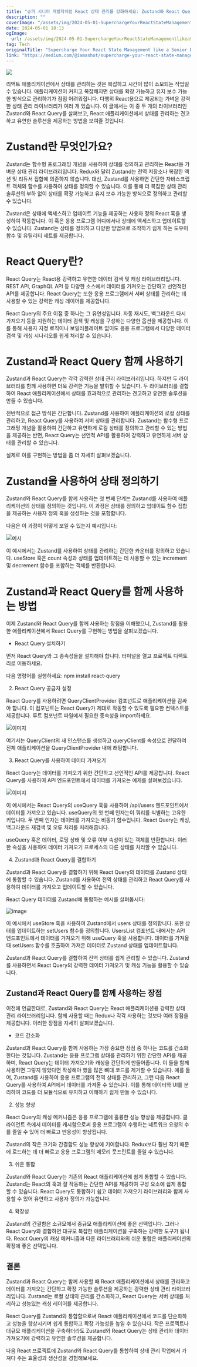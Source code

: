 ```yaml
---
title: "슈퍼 시니어 개발자처럼 React 상태 관리를 강화하세요: Zustand와 React Query의 힘을 발휘하기"
description: ""
coverImage: "/assets/img/2024-05-01-SuperchargeYourReactStateManagementlikeaSeniorDevUnlockingthePowerofZustandandReactQuery_0.png"
date: 2024-05-01 18:13
ogImage: 
  url: /assets/img/2024-05-01-SuperchargeYourReactStateManagementlikeaSeniorDevUnlockingthePowerofZustandandReactQuery_0.png
tag: Tech
originalTitle: "Supercharge Your React State Management like a Senior Dev: Unlocking the Power of Zustand and React Query"
link: "https://medium.com/@iamashot/supercharge-your-react-state-management-like-a-senior-dev-unlocking-the-power-of-zustand-and-react-b2db33ecd12"
---
```



<img src="/assets/img/2024-05-01-SuperchargeYourReactStateManagementlikeaSeniorDevUnlockingthePowerofZustandandReactQuery_0.png" />

리액트 애플리케이션에서 상태를 관리하는 것은 복잡하고 시간이 많이 소모되는 작업일 수 있습니다. 애플리케이션이 커지고 복잡해지면 상태를 확장 가능하고 유지 보수 가능한 방식으로 관리하기가 점점 어려워집니다. 다행히 React용으로 제공되는 가벼운 강력한 상태 관리 라이브러리가 여러 개 있습니다. 이 글에서는 이 중 두 개의 라이브러리인 Zustand와 React Query를 살펴보고, React 애플리케이션에서 상태를 관리하는 견고하고 유연한 솔루션을 제공하는 방법을 보여줄 것입니다.

# Zustand란 무엇인가요?

Zustand는 함수형 프로그래밍 개념을 사용하여 상태를 정의하고 관리하는 React용 가벼운 상태 관리 라이브러리입니다. Redux와 달리 Zustand는 전역 저장소나 복잡한 액션 및 리듀서 집합에 의존하지 않습니다. 대신, Zustand를 사용하면 간단한 자바스크립트 객체와 함수를 사용하여 상태를 정의할 수 있습니다. 이를 통해 더 복잡한 상태 관리 솔루션의 부하 없이 상태를 확장 가능하고 유지 보수 가능한 방식으로 정의하고 관리할 수 있습니다.

<div class="content-ad"></div>

Zustand은 상태에 액세스하고 업데이트 기능을 제공하는 사용자 정의 React 훅을 생성하여 작동합니다. 이 훅은 응용 프로그램 어디에서나 상태에 액세스하고 업데이트할 수 있습니다. Zustand는 상태를 정의하고 다양한 방법으로 조작하기 쉽게 하는 도우미 함수 및 유틸리티 세트를 제공합니다.

# React Query란?

React Query는 React용 강력하고 유연한 데이터 검색 및 캐싱 라이브러리입니다. REST API, GraphQL API 등 다양한 소스에서 데이터를 가져오는 간단하고 선언적인 API를 제공합니다. React Query는 또한 응용 프로그램에서 서버 상태를 관리하는 데 사용할 수 있는 강력한 캐싱 레이어를 제공합니다.

React Query의 주요 이점 중 하나는 그 유연성입니다. 자동 재시도, 백그라운드 다시 가져오기 등을 지원하는 데이터 검색 및 캐싱을 구성하는 다양한 옵션을 제공합니다. 이를 통해 사용자 지정 로직이나 보일러플레이트 없이도 응용 프로그램에서 다양한 데이터 검색 및 캐싱 시나리오를 쉽게 처리할 수 있습니다.

<div class="content-ad"></div>

# Zustand과 React Query 함께 사용하기

Zustand과 React Query는 각각 강력한 상태 관리 라이브러리입니다. 하지만 두 라이브러리를 함께 사용하면 더욱 강력한 기능을 발휘할 수 있습니다. 두 라이브러리를 결합하여 React 애플리케이션에서 상태를 효과적으로 관리하는 견고하고 유연한 솔루션을 만들 수 있습니다.

전반적으로 접근 방식은 간단합니다. Zustand를 사용하여 애플리케이션의 로컬 상태를 관리하고, React Query를 사용하여 서버 상태를 관리합니다. Zustand는 함수형 프로그래밍 개념을 활용하여 간단하고 유연하게 로컬 상태를 정의하고 관리할 수 있는 방법을 제공하는 반면, React Query는 선언적 API를 활용하여 강력하고 유연하게 서버 상태를 관리할 수 있습니다.

실제로 이를 구현하는 방법을 좀 더 자세히 살펴보겠습니다.

<div class="content-ad"></div>

# Zustand을 사용하여 상태 정의하기

Zustand와 React Query를 함께 사용하는 첫 번째 단계는 Zustand를 사용하여 애플리케이션의 상태를 정의하는 것입니다. 이 과정은 상태를 정의하고 업데이트 함수 집합을 제공하는 사용자 정의 훅을 생성하는 것을 포함합니다.

다음은 이 과정이 어떻게 보일 수 있는지 예시입니다:

![예시](/assets/img/2024-05-01-SuperchargeYourReactStateManagementlikeaSeniorDevUnlockingthePowerofZustandandReactQuery_1.png)

<div class="content-ad"></div>

이 예시에서는 Zustand를 사용하여 상태를 관리하는 간단한 카운터를 정의하고 있습니다. useStore 훅은 count 속성과 상태를 업데이트하는 데 사용할 수 있는 increment 및 decrement 함수를 포함하는 객체를 반환합니다.

# Zustand과 React Query를 함께 사용하는 방법

이제 Zustand와 React Query를 함께 사용하는 장점을 이해했으니, Zustand를 활용한 애플리케이션에서 React Query를 구현하는 방법을 살펴보겠습니다.

- React Query 설치하기

<div class="content-ad"></div>

먼저 React Query와 그 종속성들을 설치해야 합니다. 터미널을 열고 프로젝트 디렉토리로 이동하세요.

다음 명령어를 실행하세요:
npm install react-query

2. React Query 공급자 설정

React Query를 사용하려면 QueryClientProvider 컴포넌트로 애플리케이션을 감싸야 합니다. 이 컴포넌트는 React Query가 제대로 작동할 수 있도록 필요한 컨텍스트를 제공합니다. 루트 컴포넌트 파일에서 필요한 종속성을 import하세요.

<div class="content-ad"></div>

![이미지](/assets/img/2024-05-01-SuperchargeYourReactStateManagementlikeaSeniorDevUnlockingthePowerofZustandandReactQuery_2.png)

여기서는 QueryClient의 새 인스턴스를 생성하고 queryClient를 속성으로 전달하여 전체 애플리케이션을 QueryClientProvider 내에 래핑합니다.

3. React Query를 사용하여 데이터 가져오기

React Query는 데이터를 가져오기 위한 간단하고 선언적인 API를 제공합니다. React Query를 사용하여 API 엔드포인트에서 데이터를 가져오는 예제를 살펴보겠습니다.

<div class="content-ad"></div>

![이미지](/assets/img/2024-05-01-SuperchargeYourReactStateManagementlikeaSeniorDevUnlockingthePowerofZustandandReactQuery_3.png)

이 예시에서는 React Query의 useQuery 훅을 사용하여 /api/users 엔드포인트에서 데이터를 가져오고 있습니다. useQuery의 첫 번째 인자는이 쿼리를 식별하는 고유한 키입니다. 두 번째 인자는 데이터를 가져오는 비동기 함수입니다. React Query는 캐싱, 백그라운드 재검색 및 오류 처리를 처리해줍니다.

useQuery 훅은 데이터, 로딩 상태 및 오류 여부 속성이 있는 객체를 반환합니다. 이러한 속성을 사용하여 데이터 가져오기 프로세스의 다른 상태를 처리할 수 있습니다.

4. Zustand과 React Query를 결합하기

<div class="content-ad"></div>

Zustand과 React Query를 결합하기 위해 React Query의 데이터를 Zustand 상태에 통합할 수 있습니다. Zustand를 사용하여 전역 상태를 관리하고 React Query를 사용하여 데이터를 가져오고 업데이트할 수 있습니다.

React Query 데이터를 Zustand에 통합하는 예시를 살펴봅시다:

![image](/assets/img/2024-05-01-SuperchargeYourReactStateManagementlikeaSeniorDevUnlockingthePowerofZustandandReactQuery_4.png)

이 예시에서 useStore 훅을 사용하여 Zustand에서 users 상태를 정의합니다. 또한 상태를 업데이트하는 setUsers 함수를 정의합니다. UsersList 컴포넌트 내에서는 API 엔드포인트에서 데이터를 가져오기 위해 useQuery 훅을 사용합니다. 데이터를 가져올 때 setUsers 함수를 호출하여 가져온 데이터로 Zustand 상태를 업데이트합니다.

<div class="content-ad"></div>

Zustand과 React Query를 결합하여 전역 상태를 쉽게 관리할 수 있습니다. Zustand를 사용하면서 React Query의 강력한 데이터 가져오기 및 캐싱 기능을 활용할 수 있습니다.

## Zustand과 React Query를 함께 사용하는 장점

이전에 언급한대로, Zustand와 React Query는 React 애플리케이션용 강력한 상태 관리 라이브러리입니다. 함께 사용할 때는 Redux나 각각 사용하는 것보다 여러 장점을 제공합니다. 이러한 장점을 자세히 살펴보겠습니다.

- 코드 간소화

<div class="content-ad"></div>

Zustand과 React Query를 함께 사용하는 가장 중요한 장점 중 하나는 코드를 간소화한다는 것입니다. Zustand는 응용 프로그램 상태를 관리하기 위한 간단한 API를 제공하며, React Query는 데이터 가져오기와 캐싱을 간단하게 만들어줍니다. 이 둘을 함께 사용하면 그렇지 않았다면 작성해야 했을 많은 뼈대 코드를 제거할 수 있습니다.
예를 들어, Zustand를 사용하여 응용 프로그램의 전역 상태를 관리하고, 그런 다음 React Query를 사용하여 API에서 데이터를 가져올 수 있습니다. 이를 통해 데이터와 UI를 분리하여 코드를 더 모듈식으로 유지하고 이해하기 쉽게 만들 수 있습니다.

2. 성능 향상

React Query의 캐싱 메커니즘은 응용 프로그램에 훌륭한 성능 향상을 제공합니다. 클라이언트 측에서 데이터를 캐시함으로써 응용 프로그램이 수행하는 네트워크 요청의 수를 줄일 수 있어 더 빠르고 반응성이 향상됩니다.

Zustand의 작은 크기와 간결함도 성능 향상에 기여합니다. Redux보다 훨씬 작기 때문에 로드하는 데 더 빠르고 응용 프로그램의 메모리 풋프린트를 줄일 수 있습니다.

<div class="content-ad"></div>

3. 쉬운 통합

Zustand와 React Query는 기존의 React 애플리케이션에 쉽게 통합할 수 있습니다. Zustand는 React의 훅과 잘 작동하는 간단한 API를 제공하여 구성 요소에 쉽게 통합할 수 있습니다. React Query도 통합하기 쉽고 데이터 가져오기 라이브러리와 함께 사용할 수 있어 유연하고 사용자 정의가 가능합니다.

4. 확장성

Zustand의 간결함은 소규모에서 중규모 애플리케이션에 좋은 선택입니다. 그러나 React Query와 결합하면 대규모 복잡한 애플리케이션을 구축하는 강력한 도구가 됩니다. React Query의 캐싱 메커니즘과 다른 라이브러리와의 쉬운 통합은 애플리케이션의 확장에 좋은 선택입니다.

<div class="content-ad"></div>

## 결론

Zustand과 React Query는 함께 사용할 때 React 애플리케이션에서 상태를 관리하고 데이터를 가져오는 간단하고 확장 가능한 솔루션을 제공하는 강력한 상태 관리 라이브러리입니다. Zustand는 로컬 상태의 관리를 간소화하고, React Query는 서버 상태를 처리하고 성능있는 캐싱 레이어를 제공합니다.

React Query를 Zustand와 통합함으로써 React 애플리케이션에서 코드를 단순화하고 성능을 향상시키며 쉽게 통합하고 확장 가능성을 높일 수 있습니다. 작은 프로젝트나 대규모 애플리케이션을 구축하더라도 Zustand와 React Query는 상태 관리와 데이터 가져오기에 강력하고 유연한 솔루션을 제공합니다.

다음 React 프로젝트에 Zustand와 React Query를 통합하여 상태 관리 작업에서 가져다 주는 효율성과 생산성을 경험해보세요.
